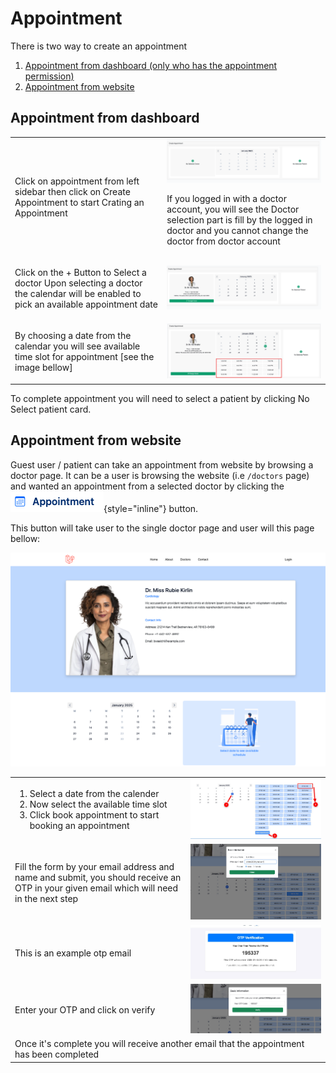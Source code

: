 # Appointment

There is two way to create an appointment

1. [Appointment from dashboard (only who has the appointment permission)](#appointment-from-dashboard)
2. [Appointment from website](#appointment-from-website)

## Appointment from dashboard

<table>
<tr>
<td>Click on appointment from left sidebar then click on Create Appointment to start Crating an Appointment

</td>
<td> 
<img src="../assets/images/appointment/create-appointment-form.png" alt="Create Appointment" thumbnail="true" />
<note>
<p>If you logged in with a doctor account, you will see the Doctor selection part is fill by the logged in doctor and you
cannot change the doctor from doctor account</p>
</note>
</td>
</tr>
<tr>
<td>
<p>Click on the <shortcut>+</shortcut> Button to Select a doctor
Upon selecting a doctor the calendar will be enabled to pick an available appointment date</p>
</td>
<td><img src="../assets/images/appointment/create-appointment-from-step-2.png" alt="Create Appointment" thumbnail="true" /> </td>
</tr>
<tr>
<td>
<p>By choosing a date from the calendar you will see available time slot for appointment [see the image bellow]</p>
</td>
<td> <img src="../assets/images/appointment/create-appointment-from-step-3.png" alt="Create Appointment" thumbnail="true" /> </td>
</tr>
</table>


To complete appointment you will need to select a patient by clicking <shortcut>No Select patient</shortcut> card.

## Appointment from website

Guest user / patient can take an appointment from website by browsing a doctor page.
It can be a user is browsing the website (i.e `/doctors` page) and wanted an appointment from a selected doctor by
clicking the ![Appointment](../assets/images/appointment/appointment-btn.png){style="inline"} button.

This button will take user to the single doctor page and user will this page bellow:

![Single Doctor](../assets/images/appointment/single-doctor.png)

<table>
<tr>
<td>
<ol>
<li>Select a date from the calender</li>
<li>Now select the available time slot</li>
<li>Click book appointment to start booking an appointment</li>
</ol>
</td>
<td><img src="../assets/images/appointment/appointment-from-web-part-1.png" thumbnail="true" alt=""/></td>
</tr>

<tr>
<td>
Fill the form by your email address and name and submit, you should receive an OTP in your given email which will need in the next step
</td>
<td><img src="../assets/images/appointment/appointment-from-web-part-2.png" thumbnail="true" alt=""/></td>
</tr>

<tr>
<td>
This is an example otp email
</td>
<td><img src="../assets/images/appointment/appointment-from-web-mail-otp.png" thumbnail="true" alt=""/></td>
</tr>

<tr>
<td>
Enter your OTP and click on verify
</td>
<td><img src="../assets/images/appointment/appointment-from-web-part-3.png" thumbnail="true" alt=""/></td>
</tr>

<tr>
<td colspan="2">Once it's complete you will receive another email that the appointment has been completed</td>
</tr>


</table>